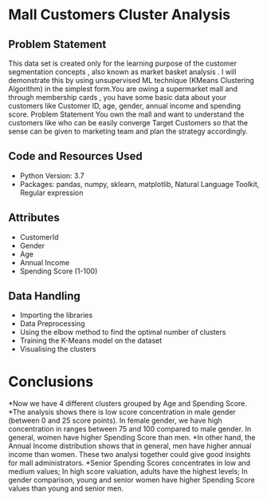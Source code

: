 # Mall Customers Cluster Analysis

## Problem Statement
 
This data set is created only for the learning purpose of the customer segmentation concepts , also known as market basket analysis . I will demonstrate this by using unsupervised ML technique (KMeans Clustering Algorithm) in the simplest form.You are owing a supermarket mall and through membership cards , you have some basic data about your customers like Customer ID, age, gender, annual income and spending score. Problem Statement You own the mall and want to understand the customers like who can be easily converge Target Customers so that the sense can be given to marketing team and plan the strategy accordingly.

## Code and Resources Used

* Python Version: 3.7
* Packages: pandas, numpy, sklearn, matplotlib, Natural Language Toolkit, Regular expression

## Attributes

* CustomerId
* Gender
* Age
* Annual Income
* Spending Score (1-100)

## Data Handling

* Importing the libraries
* Data Preprocessing
* Using the elbow method to find the optimal number of clusters
* Training the K-Means model on the dataset
* Visualising the clusters

# Conclusions

*Now we have 4 different clusters grouped by Age and Spending Score.
*The analysis shows there is low score concentration in male gender (between 0 and 25 score points). In female gender, we have high concentration in ranges between 75 and 100 compared to male gender. In general, women have higher Spending Score than men.
*In other hand, the Annual Income distribution shows that in general, men have higher annual income than women. These two analysi together could give good insights for mall administrators.
*Senior Spending Scores concentrates in low and medium values; In high score valuation, adults have the highest levels; In gender comparison, young and senior women have higher Spending Score values than young and senior men.


